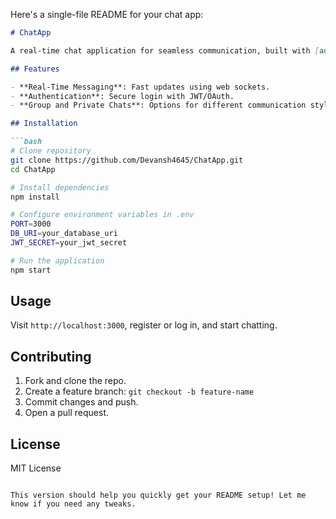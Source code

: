 Here's a single-file README for your chat app:

```markdown
# ChatApp

A real-time chat application for seamless communication, built with [add your tech stack, e.g., Node.js, Express, Socket.io, React]. ChatApp offers private and group messaging, user authentication, and more.

## Features

- **Real-Time Messaging**: Fast updates using web sockets.
- **Authentication**: Secure login with JWT/OAuth.
- **Group and Private Chats**: Options for different communication styles.

## Installation

```bash
# Clone repository
git clone https://github.com/Devansh4645/ChatApp.git
cd ChatApp

# Install dependencies
npm install

# Configure environment variables in .env
PORT=3000
DB_URI=your_database_uri
JWT_SECRET=your_jwt_secret

# Run the application
npm start
```

## Usage

Visit `http://localhost:3000`, register or log in, and start chatting.

## Contributing

1. Fork and clone the repo.
2. Create a feature branch: `git checkout -b feature-name`
3. Commit changes and push.
4. Open a pull request.

## License

MIT License
```

This version should help you quickly get your README setup! Let me know if you need any tweaks.
